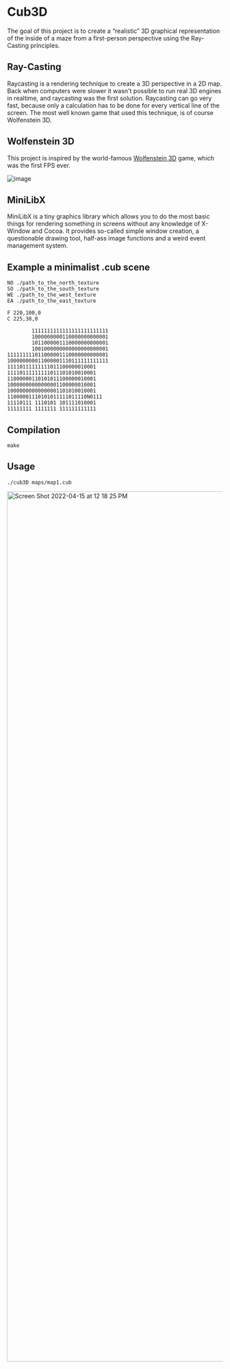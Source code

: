 # Cub3D
The goal of this project is to create a “realistic” 3D graphical representation of the inside of a maze from a first-person perspective using the Ray-Casting principles.
## Ray-Casting
Raycasting is a rendering technique to create a 3D perspective in a 2D map. Back when computers were slower it wasn't possible to run real 3D engines in realtime, and raycasting was the first solution. Raycasting can go very fast, because only a calculation has to be done for every vertical line of the screen. The most well known game that used this technique, is of course Wolfenstein 3D.
## Wolfenstein 3D
This project is inspired by the world-famous [Wolfenstein 3D](http://users.atw.hu/wolf3d/) game, which
was the first FPS ever.

![image](https://user-images.githubusercontent.com/90090114/163553576-58948d1c-941c-42ff-8f98-3f3fe4a3deed.png)
## MiniLibX
MiniLibX is a tiny graphics library which allows you to do the most basic things for rendering something in screens without any knowledge of X-Window and Cocoa. It provides so-called simple window creation, a questionable drawing tool, half-ass image functions and a weird event management system.
## Example a minimalist .cub scene
```
NO ./path_to_the_north_texture
SO ./path_to_the_south_texture
WE ./path_to_the_west_texture
EA ./path_to_the_east_texture

F 220,100,0
C 225,30,0

        1111111111111111111111111
        1000000000110000000000001
        1011000001110000000000001
        1001000000000000000000001
111111111011000001110000000000001
100000000011000001110111111111111
11110111111111011100000010001
11110111111111011101010010001
11000000110101011100000010001
10000000000000001100000010001
10000000000000001101010010001
11000001110101011111011110N0111
11110111 1110101 101111010001
11111111 1111111 111111111111
```
## Compilation
```
make
```
## Usage
```
./cub3D maps/map1.cub
```
<img width="2032" alt="Screen Shot 2022-04-15 at 12 18 25 PM" src="https://user-images.githubusercontent.com/90090114/163552789-b22460ed-1786-4bad-9348-b03e3f4efb23.png">
